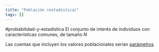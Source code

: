 ```yaml
---
title: "Población (estadística)"
tags: []
---
```

#probabilidad-y-estadística 
El conjunto de interés de individuos con características comunes, de tamaño $N$

Las cuentas que incluyen los valores poblacionales serían [parámetros](#)